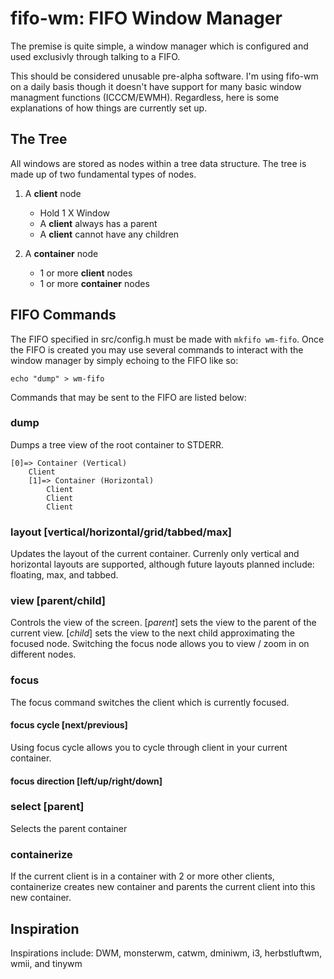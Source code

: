 fifo-wm: FIFO Window Manager
============================
The premise is quite simple, a window manager which is configured and used exclusivly through talking to a FIFO. 

This should be considered unusable pre-alpha software. I'm using fifo-wm on a daily basis though it doesn't have support for many basic window managment functions (ICCCM/EWMH). Regardless, here is some explanations of how things are currently set up.

The Tree
--------
All windows are stored as nodes within a tree data structure. The tree is made up of two fundamental types of nodes. 

1. A **client** node
	- Hold 1 X Window
	- A **client** always has a parent
	- A **client** cannot have any children

2. A **container** node
	- 1 or more **client** nodes 
	- 1 or more **container** nodes

FIFO Commands
-------------
The FIFO specified in src/config.h must be made with `mkfifo wm-fifo`. Once the FIFO is created you may use several commands to interact with the window manager by simply echoing to the FIFO like so:

`echo "dump" > wm-fifo`

Commands that may be sent to the FIFO are listed below:

### dump
Dumps a tree view of the root container to STDERR.
```
[0]=> Container (Vertical)
	Client
	[1]=> Container (Horizontal)
		Client
		Client
		Client
```

### layout [vertical/horizontal/grid/tabbed/max]
Updates the layout of the current container. Currenly only vertical and horizontal layouts are supported, although future layouts planned include: floating, max, and tabbed.

### view [parent/child]
Controls the view of the screen. [*parent*] sets the view to the parent of the current view. [*child*] sets the view to the next child approximating the focused node. Switching the focus node allows you to view / zoom in on different nodes.


### focus
The focus command switches the client which is currently focused.

#### focus cycle [next/previous]
Using focus cycle allows you to cycle through client in your current container.

#### focus direction [left/up/right/down]


### select [parent]
Selects the parent container


### containerize
If the current client is in a container with 2 or more other clients, containerize creates  new container and parents the current client into this new container.


Inspiration
------
Inspirations include: 
DWM, monsterwm, catwm, dminiwm, i3, herbstluftwm, wmii, and tinywm
